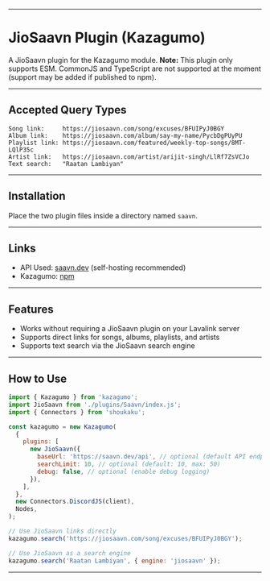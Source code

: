 
---

# JioSaavn Plugin (Kazagumo)

A JioSaavn plugin for the Kazagumo module.
**Note:** This plugin only supports ESM. CommonJS and TypeScript are not supported at the moment (support may be added if published to npm).

---

## Accepted Query Types

```
Song link:     https://jiosaavn.com/song/excuses/BFUIPyJ0BGY  
Album link:    https://jiosaavn.com/album/say-my-name/PycbDgPUyPU  
Playlist link: https://jiosaavn.com/featured/weekly-top-songs/8MT-LQlP35c  
Artist link:   https://jiosaavn.com/artist/arijit-singh/LlRf7ZsVCJo  
Text search:   "Raatan Lambiyan"
```

---

## Installation

Place the two plugin files inside a directory named `saavn`.

---

## Links

* API Used: [saavn.dev](https://saavn.dev/) (self-hosting recommended)
* Kazagumo: [npm](https://www.npmjs.com/package/kazagumo)

---

## Features

* Works without requiring a JioSaavn plugin on your Lavalink server
* Supports direct links for songs, albums, playlists, and artists
* Supports text search via the JioSaavn search engine

---

## How to Use

```js
import { Kazagumo } from 'kazagumo';
import JioSaavn from './plugins/Saavn/index.js';
import { Connectors } from 'shoukaku';

const kazagumo = new Kazagumo(
  {
    plugins: [
      new JioSaavn({
        baseUrl: 'https://saavn.dev/api', // optional (default API endpoint)
        searchLimit: 10, // optional (default: 10, max: 50)
        debug: false, // optional (enable debug logging)
      }),
    ],
  },
  new Connectors.DiscordJS(client),
  Nodes,
);

// Use JioSaavn links directly
kazagumo.search('https://jiosaavn.com/song/excuses/BFUIPyJ0BGY');

// Use JioSaavn as a search engine
kazagumo.search('Raatan Lambiyan', { engine: 'jiosaavn' });
```

---

